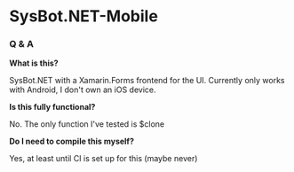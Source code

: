# SysBot.NET-Mobile

### Q & A ###

**What is this?**

SysBot.NET with a Xamarin.Forms frontend for the UI. Currently only works with Android, I don't own an iOS device.

**Is this fully functional?**

No. The only function I've tested is $clone

**Do I need to compile this myself?**

Yes, at least until CI is set up for this (maybe never)

